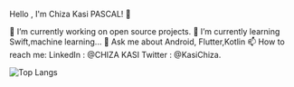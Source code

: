 Hello , I'm Chiza Kasi PASCAL! 👋

🔭 I’m currently working on open source projects.
🌱 I’m currently learning Swift,machine learning...
💬 Ask me about Android, Flutter,Kotlin
📫 How to reach me: LinkedIn : @CHIZA KASI  Twitter : @KasiChiza.


![Top Langs](https://github-readme-stats.vercel.app/api/top-langs/?username=chizakasipascal)
